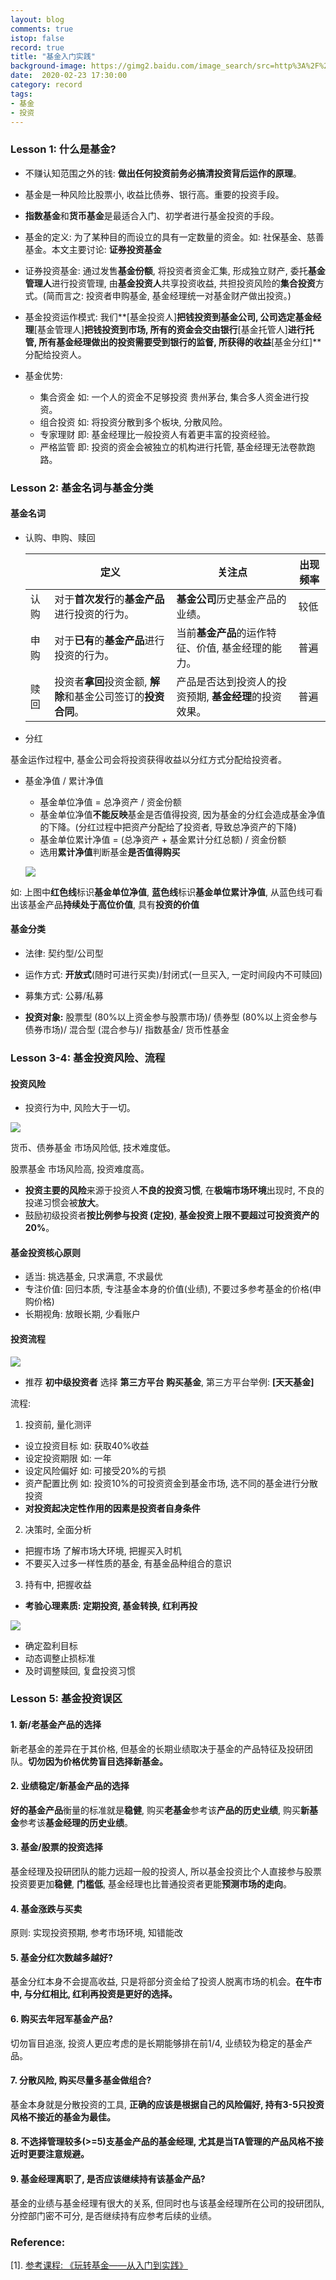 ```yaml
---
layout: blog
comments: true
istop: false
record: true
title: "基金入门实践"
background-image: https://gimg2.baidu.com/image_search/src=http%3A%2F%2Fwww.xs-keji.com%2Fuploads%2Fallimg%2F190723%2F2241364257_0.jpeg&refer=http%3A%2F%2Fwww.xs-keji.com&app=2002&size=f9999,10000&q=a80&n=0&g=0n&fmt=jpeg?sec=1617677601&t=8860fbbfbd22e6c067e5f10e45479d2d
date:  2020-02-23 17:30:00
category: record
tags:
- 基金
- 投资
---
```


### Lesson 1: 什么是基金?

- 不赚认知范围之外的钱: **做出任何投资前务必搞清投资背后运作的原理**。
- 基金是一种风险比股票小, 收益比债券、银行高。重要的投资手段。
- **指数基金**和**货币基金**是最适合入门、初学者进行基金投资的手段。
- 基金的定义: 为了某种目的而设立的具有一定数量的资金。如: 社保基金、慈善基金。本文主要讨论: **证券投资基金**

- 证券投资基金: 通过发售**基金份额**, 将投资者资金汇集, 形成独立财产, 委托**基金管理人**进行投资管理, 由**基金投资人**共享投资收益, 共担投资风险的**集合投资**方式。(简而言之: 投资者申购基金, 基金经理统一对基金财产做出投资。)

- 基金投资运作模式: 我们**[基金投资人]**把钱投资到基金公司, 公司选定基金经理**[基金管理人]**把钱投资到市场, 所有的资金会交由银行**[基金托管人]**进行托管, 所有基金经理做出的投资需要受到银行的监督, 所获得的收益**[基金分红]**分配给投资人。
- 基金优势: 
  - 集合资金 如: 一个人的资金不足够投资 贵州茅台, 集合多人资金进行投资。
  - 组合投资 如: 将投资分散到多个板块, 分散风险。
  - 专家理财 即: 基金经理比一般投资人有着更丰富的投资经验。
  - 严格监管 即: 投资的资金会被独立的机构进行托管, 基金经理无法卷款跑路。



### Lesson 2: 基金名词与基金分类

#### 基金名词

- 认购、申购、赎回

  |      | 定义                                                         | 关注点                                                 | 出现频率 |
  | ---- | ------------------------------------------------------------ | ------------------------------------------------------ | -------- |
  | 认购 | 对于**首次发行**的**基金产品**进行投资的行为。               | **基金公司**历史基金产品的业绩。                       | 较低     |
  | 申购 | 对于**已有**的**基金产品**进行投资的行为。                   | 当前**基金产品**的运作特征、价值, 基金经理的能力。     | 普遍     |
  | 赎回 | 投资者**拿回**投资金额, **解除**和基金公司签订的**投资合同**。 | 产品是否达到投资人的投资预期, **基金经理**的投资效果。 | 普遍     |

- 分红

基金运作过程中, 基金公司会将投资获得收益以分红方式分配给投资者。

- 基金净值 / 累计净值

  - 基金单位净值 = 总净资产 / 资金份额 
  - 基金单位净值**不能反映**基金是否值得投资, 因为基金的分红会造成基金净值的下降。(分红过程中把资产分配给了投资者, 导致总净资产的下降)
  - 基金单位累计净值 = (总净资产 + 基金累计分红总额) / 资金份额
  - 选用**累计净值**判断基金**是否值得购买**

  ![](https://i.loli.net/2021/03/06/pgEyZF7IK6bA4JY.png)

如: 上图中**红色线**标识**基金单位净值**, **蓝色线**标识**基金单位累计净值**, 从蓝色线可看出该基金产品**持续处于高位价值**, 具有**投资的价值**



#### 基金分类

- 法律: 契约型/公司型
- 运作方式: **开放式**(随时可进行买卖)/封闭式(一旦买入, 一定时间段内不可赎回)

- 募集方式: 公募/私募
- **投资对象:** 股票型 (80%以上资金参与股票市场)/ 债券型 (80%以上资金参与债券市场)/ 混合型 (混合参与)/ 指数基金/ 货币性基金



### Lesson 3-4: 基金投资风险、流程

#### 投资风险

- 投资行为中, 风险大于一切。

![](https://i.loli.net/2021/03/06/pvojGIY8uld6cbx.png)

货币、债券基金    市场风险低, 技术难度低。

股票基金               市场风险高, 投资难度高。

- **投资主要的风险**来源于投资人**不良的投资习惯**, 在**极端市场环境**出现时, 不良的投递习惯会被**放大**。
- 鼓励初级投资者**按比例参与投资 (定投)**, **基金投资上限不要超过可投资资产的20%**。 



#### 基金投资核心原则

- 适当: 挑选基金, 只求满意, 不求最优
- 专注价值: 回归本质, 专注基金本身的价值(业绩), 不要过多参考基金的价格(申购价格)
- 长期视角: 放眼长期, 少看账户



#### 投资流程

![](https://i.loli.net/2021/03/06/qYpOgb57QuKZMtU.png)

- 推荐 **初中级投资者** 选择 **第三方平台 购买基金**, 第三方平台举例: **[天天基金]**

流程:

1. 投资前, 量化测评 

- 设立投资目标 如: 获取40%收益
- 设定投资期限 如: 一年
- 设定风险偏好 如: 可接受20%的亏损
- 资产配置比例 如: 投资10%的可投资资金到基金市场, 选不同的基金进行分散投资
- **对投资起决定性作用的因素是投资者自身条件**

2. 决策时, 全面分析

- 把握市场 了解市场大环境, 把握买入时机
- 不要买入过多一样性质的基金, 有基金品种组合的意识

3. 持有中, 把握收益

- **考验心理素质: 定期投资, 基金转换, 红利再投**

![](https://i.loli.net/2021/03/07/GjF3WnIJCOzTNlL.png)

- 确定盈利目标
- 动态调整止损标准
- 及时调整赎回, 复盘投资习惯



### Lesson 5: 基金投资误区

#### 1. 新/老基金产品的选择

新老基金的差异在于其价格, 但基金的长期业绩取决于基金的产品特征及投研团队。**切勿因为价格优势盲目选择新基金。**

#### 2. 业绩稳定/新基金产品的选择

**好的基金产品**衡量的标准就是**稳健**, 购买**老基金**参考该**产品的历史业绩**, 购买**新基金**参考该**基金经理的历史业绩**。

#### 3. 基金/股票的投资选择

基金经理及投研团队的能力远超一般的投资人, 所以基金投资比个人直接参与股票投资要更加**稳健**, **门槛低**, 基金经理也比普通投资者更能**预测市场的走向**。

#### 4. 基金涨跌与买卖

原则: 实现投资预期, 参考市场环境, 知错能改

#### 5. 基金分红次数越多越好?

基金分红本身不会提高收益, 只是将部分资金给了投资人脱离市场的机会。**在牛市中, 与分红相比, 红利再投资是更好的选择。**

#### 6. 购买去年冠军基金产品?

切勿盲目追涨, 投资人更应考虑的是长期能够排在前1/4, 业绩较为稳定的基金产品。

#### 7. 分散风险, 购买尽量多基金做组合?

基金本身就是分散投资的工具, **正确的应该是根据自己的风险偏好, 持有3-5只投资风格不接近的基金为最佳。**

#### 8. 不选择管理较多(>=5)支基金产品的基金经理, 尤其是当TA管理的产品风格不接近时更要注意规避。

#### 9. 基金经理离职了, 是否应该继续持有该基金产品?

基金的业绩与基金经理有很大的关系, 但同时也与该基金经理所在公司的投研团队, 分控部门密不可分, 是否继续持有应参考后续的业绩。


### Reference:

[1]. [参考课程: 《玩转基金——从入门到实践》](https://study.163.com/course/courseLearn.htm?courseId=1005240041)

